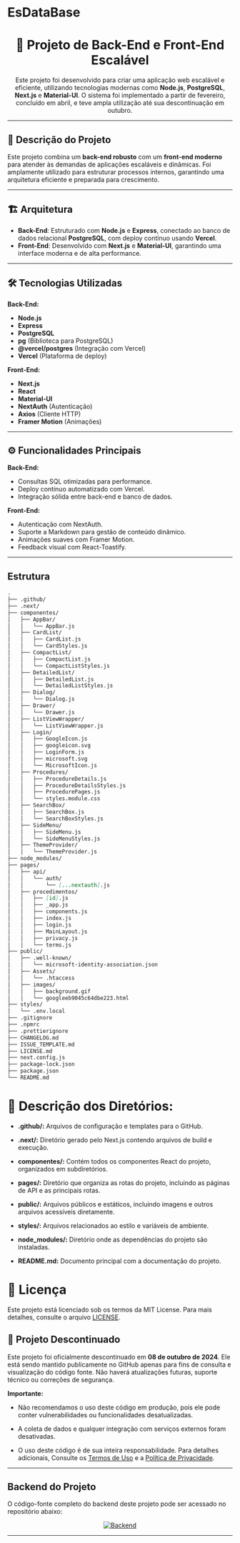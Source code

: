 # EsDataBase

<h1 align="center">🚀 Projeto de Back-End e Front-End Escalável</h1>

<p align="center">
Este projeto foi desenvolvido para criar uma aplicação web escalável e eficiente, utilizando tecnologias modernas como <strong>Node.js</strong>, <strong>PostgreSQL</strong>, <strong>Next.js</strong> e <strong>Material-UI</strong>.
O sistema foi implementado a partir de fevereiro, concluído em abril, e teve ampla utilização até sua descontinuação em outubro.
</p>

---

## 📝 Descrição do Projeto

Este projeto combina um **back-end robusto** com um **front-end moderno** para atender às demandas de aplicações escaláveis e dinâmicas. Foi amplamente utilizado para estruturar processos internos, garantindo uma arquitetura eficiente e preparada para crescimento.

---

## 🏗️ Arquitetura

- **Back-End**: Estruturado com **Node.js** e **Express**, conectado ao banco de dados relacional **PostgreSQL**, com deploy contínuo usando **Vercel**.
- **Front-End**: Desenvolvido com **Next.js** e **Material-UI**, garantindo uma interface moderna e de alta performance.

---

## 🛠️ Tecnologias Utilizadas

**Back-End:**
- **Node.js**
- **Express**
- **PostgreSQL**
- **pg** (Biblioteca para PostgreSQL)
- **@vercel/postgres** (Integração com Vercel)
- **Vercel** (Plataforma de deploy)

**Front-End:**
- **Next.js**
- **React**
- **Material-UI**
- **NextAuth** (Autenticação)
- **Axios** (Cliente HTTP)
- **Framer Motion** (Animações)

---

## ⚙️ Funcionalidades Principais

**Back-End:**
- Consultas SQL otimizadas para performance.
- Deploy contínuo automatizado com Vercel.
- Integração sólida entre back-end e banco de dados.

**Front-End:**
- Autenticação com NextAuth.
- Suporte a Markdown para gestão de conteúdo dinâmico.
- Animações suaves com Framer Motion.
- Feedback visual com React-Toastify.

---


## Estrutura

```md
.
├── .github/
├── .next/
├── componentes/
│   ├── AppBar/
│   │   └── AppBar.js
│   ├── CardList/
│   │   ├── CardList.js
│   │   └── CardStyles.js
│   ├── CompactList/
│   │   ├── CompactList.js
│   │   └── CompactListStyles.js
│   ├── DetailedList/
│   │   ├── DetailedList.js
│   │   └── DetailedListStyles.js
│   ├── Dialog/
│   │   └── Dialog.js
│   ├── Drawer/
│   │   └── Drawer.js
│   ├── ListViewWrapper/
│   │   └── ListViewWrapper.js
│   ├── Login/
│   │   ├── GoogleIcon.js
│   │   ├── googleicon.svg
│   │   ├── LoginForm.js
│   │   ├── microsoft.svg
│   │   └── MicrosoftIcon.js
│   ├── Procedures/
│   │   ├── ProcedureDetails.js
│   │   ├── ProcedureDetailsStyles.js
│   │   ├── ProcedurePages.js
│   │   └── styles.module.css
│   ├── SearchBox/
│   │   ├── SearchBox.js
│   │   └── SearchBoxStyles.js
│   ├── SideMenu/
│   │   ├── SideMenu.js
│   │   └── SideMenuStyles.js
│   ├── ThemeProvider/
│   │   └── ThemeProvider.js
├── node_modules/
├── pages/
│   ├── api/
│   │   └── auth/
│   │       └── [...nextauth].js
│   ├── procedimentos/
│   │   ├── [id].js
│   │   ├── _app.js
│   │   ├── components.js
│   │   ├── index.js
│   │   ├── login.js
│   │   ├── MainLayout.js
│   │   ├── privacy.js
│   │   └── terms.js
├── public/
│   ├── .well-known/
│   │   └── microsoft-identity-association.json
│   ├── Assets/
│   │   └── .htaccess
│   ├── images/
│   │   ├── background.gif
│   │   └── googleeb9045c64dbe223.html
├── styles/
│   └── .env.local
├── .gitignore
├── .npmrc
├── .prettierignore
├── CHANGELOG.md
├── ISSUE_TEMPLATE.md
├── LICENSE.md
├── next.config.js
├── package-lock.json
├── package.json
└── README.md
```
# 📁 Descrição dos Diretórios:

- **.github/:** Arquivos de configuração e templates para o GitHub.

- **.next/:** Diretório gerado pelo Next.js contendo arquivos de build e execução.

- **componentes/:** Contém todos os componentes React do projeto, organizados em 
subdiretórios.

- **pages/:** Diretório que organiza as rotas do projeto, incluindo as páginas de API e as principais rotas.

- **public/:** Arquivos públicos e estáticos, incluindo imagens e outros arquivos acessíveis diretamente.

- **styles/:** Arquivos relacionados ao estilo e variáveis de ambiente.

- **node_modules/:** Diretório onde as dependências do projeto são instaladas.

- **README.md:** Documento principal com a documentação do projeto.

# 📝 Licença

Este projeto está licenciado sob os termos da MIT License. Para mais detalhes, consulte o arquivo [LICENSE](./LICENSE.md).

## 🚨 Projeto Descontinuado

Este projeto foi oficialmente descontinuado em **08 de outubro de 2024**. Ele está sendo mantido publicamente no GitHub apenas para fins de consulta e visualização do código fonte. Não haverá atualizações futuras, suporte técnico ou correções de segurança.

**Importante:**

- Não recomendamos o uso deste código em produção, pois ele pode conter vulnerabilidades ou funcionalidades desatualizadas.

- A coleta de dados e qualquer integração com serviços externos foram desativadas.

- O uso deste código é de sua inteira responsabilidade. Para detalhes adicionais, Consulte os <a href="https://www.esdatabase.com.br/terms.html" target="_blank">Termos de Uso</a> e a <a href="https://www.esdatabase.com.br/privacy.html" target="_blank">Política de Privacidade</a>.

---

## Backend do Projeto

O código-fonte completo do backend deste projeto pode ser acessado no repositório abaixo:

<p align="center">
  <a href="https://github.com/ESousa97/server.json" target="_blank">
    <img alt="Backend" src="https://img.shields.io/badge/GitHub-Backend-blue?style=for-the-badge&logo=github">
  </a>
</p>

---

